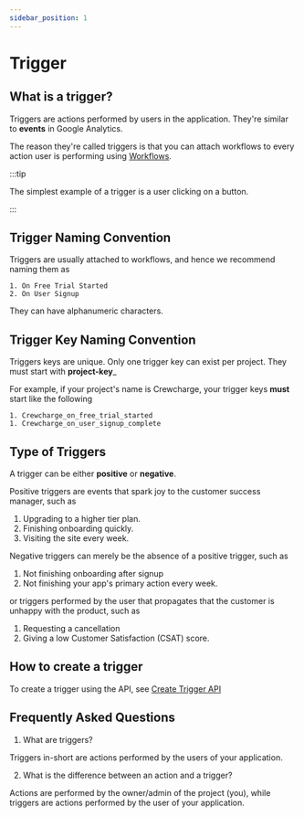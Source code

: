 ```yaml
---
sidebar_position: 1
---
```


# Trigger

## What is a trigger?
Triggers are actions performed by users in the application. They're similar to **events** in Google Analytics. 

The reason they're called triggers is that you can attach workflows to every action user is performing using [Workflows](https://docs.crewcharge.com/docs/Basics/Workflow).

:::tip

The simplest example of a trigger is a user clicking on a button.

:::

## Trigger Naming Convention

Triggers are usually attached to workflows, and hence we recommend naming them as 

```shell
1. On Free Trial Started
2. On User Signup
```

They can have alphanumeric characters. 

## Trigger Key Naming Convention

Triggers keys are unique. Only one trigger key can exist per project. They must start with **project-key**_

For example, if your project's name is Crewcharge, your trigger keys **must** start like the following

```shell
1. Crewcharge_on_free_trial_started
1. Crewcharge_on_user_signup_complete
```

## Type of Triggers

A trigger can be either **positive** or **negative**. 

Positive triggers are events that spark joy to the customer success manager, such as 

1. Upgrading to a higher tier plan.
2. Finishing onboarding quickly.
3. Visiting the site every week.

Negative triggers can merely be the absence of a positive trigger, such as 
1. Not finishing onboarding after signup 
2. Not finishing your app's primary action every week.

or triggers performed by the user that propagates that the customer is unhappy with the product, such as

1. Requesting a cancellation
2. Giving a low Customer Satisfaction (CSAT) score.

## How to create a trigger

To create a trigger using the API, see [Create Trigger API](https://docs.crewcharge.com/api/triggers/add)


## Frequently Asked Questions

1. What are triggers?

Triggers in-short are actions performed by the users of your application.

2. What is the difference between an action and a trigger?

Actions are performed by the owner/admin of the project (you), while triggers are actions performed by the user of your
application.
